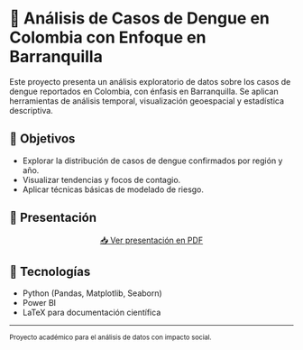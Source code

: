   <h1>🦟 Análisis de Casos de Dengue en Colombia con Enfoque en Barranquilla</h1>

  <p>Este proyecto presenta un análisis exploratorio de datos sobre los casos de dengue reportados en Colombia, con énfasis en Barranquilla. Se aplican herramientas de análisis temporal, visualización geoespacial y estadística descriptiva.</p>

  <h2>📌 Objetivos</h2>
  <ul>
    <li>Explorar la distribución de casos de dengue confirmados por región y año.</li>
    <li>Visualizar tendencias y focos de contagio.</li>
    <li>Aplicar técnicas básicas de modelado de riesgo.</li>
  </ul>

  <h2>📄 Presentación</h2>
  <p align="center">
  <a href="./Presentación_AnálisisDengue.pdf" target="_blank">
    📥 Ver presentación en PDF
  </a>
</p>


  <h2>🔧 Tecnologías</h2>
  <ul>
    <li>Python (Pandas, Matplotlib, Seaborn)</li>
    <li>Power BI</li>
    <li>LaTeX para documentación científica</li>
  </ul>
  </p>

  <hr>
  <p><small>Proyecto académico para el análisis de datos con impacto social.</small></p>
</body>
</html>
